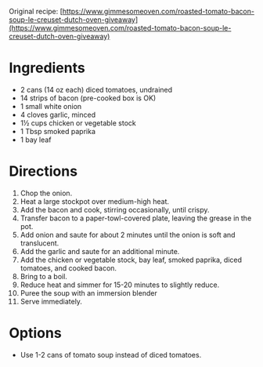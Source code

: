 Original recipe: [https://www.gimmesomeoven.com/roasted-tomato-bacon-soup-le-creuset-dutch-oven-giveaway](https://www.gimmesomeoven.com/roasted-tomato-bacon-soup-le-creuset-dutch-oven-giveaway)

# Ingredients

- 2 cans (14 oz each) diced tomatoes, undrained
- 14 strips of bacon (pre-cooked box is OK)
- 1 small white onion
- 4 cloves garlic, minced
- 1½ cups chicken or vegetable stock
- 1 Tbsp smoked paprika
- 1 bay leaf

# Directions

1. Chop the onion.
1. Heat a large stockpot over medium-high heat.
1. Add the bacon and cook, stirring occasionally, until crispy.
1. Transfer bacon to a paper-towl-covered plate, leaving the grease in the pot.
1. Add onion and saute for about 2 minutes until the onion is soft and translucent.
1. Add the garlic and saute for an additional minute.
1. Add the chicken or vegetable stock, bay leaf, smoked paprika, diced tomatoes, and cooked bacon.
1. Bring to a boil.
1. Reduce heat and simmer for 15-20 minutes to slightly reduce.
1. Puree the soup with an immersion blender
1. Serve immediately.

# Options

- Use 1-2 cans of tomato soup instead of diced tomatoes.
